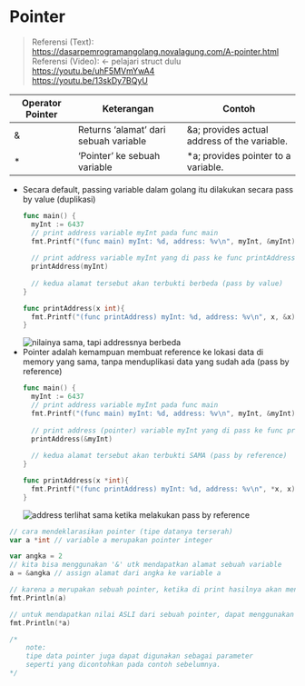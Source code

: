 # Pointer
> Referensi (Text):  
> https://dasarpemrogramangolang.novalagung.com/A-pointer.html  
> Referensi (Video): ← pelajari struct dulu  
> https://youtu.be/uhF5MVmYwA4  
> https://youtu.be/13skDy7BQyU  

| Operator Pointer | Keterangan                            | Contoh                                       |
| ---------------- | ------------------------------------- | -------------------------------------------- |
| &                | Returns ‘alamat’ dari sebuah variable | &a; provides actual address of the variable. |
| *                | ‘Pointer’ ke sebuah variable          | *a; provides pointer to a variable.          |

- Secara default, passing variable dalam golang itu dilakukan secara pass by value (duplikasi)
  ```go
  func main() {
	myInt := 6437
	// print address variable myInt pada func main
	fmt.Printf("(func main) myInt: %d, address: %v\n", myInt, &myInt)
	
	// print address variable myInt yang di pass ke func printAddress
	printAddress(myInt)
	
	// kedua alamat tersebut akan terbukti berbeda (pass by value)
  }
  
  func printAddress(x int){
    fmt.Printf("(func printAddress) myInt: %d, address: %v\n", x, &x)
  }
  ```
  ![nilainya sama, tapi addressnya berbeda](/assets/pointer_output.png)
- Pointer adalah kemampuan membuat reference ke lokasi data di memory yang sama, tanpa menduplikasi data yang sudah ada (pass by reference)
  ```go
  func main() {
	myInt := 6437
	// print address variable myInt pada func main
	fmt.Printf("(func main) myInt: %d, address: %v\n", myInt, &myInt)
	
	// print address (pointer) variable myInt yang di pass ke func printAddress
	printAddress(&myInt)
	
	// kedua alamat tersebut akan terbukti SAMA (pass by reference)
  }

  func printAddress(x *int){
	fmt.Printf("(func printAddress) myInt: %d, address: %v\n", *x, x)
  }
  ```
  ![address terlihat sama ketika melakukan pass by reference](/assets/pointer_output_highlight.png)


```go
// cara mendeklarasikan pointer (tipe datanya terserah)
var a *int // variable a merupakan pointer integer

var angka = 2
// kita bisa menggunakan '&' utk mendapatkan alamat sebuah variable
a = &angka // assign alamat dari angka ke variable a

// karena a merupakan sebuah pointer, ketika di print hasilnya akan mengeluarkan alamat
fmt.Println(a)

// untuk mendapatkan nilai ASLI dari sebuah pointer, dapat menggunakan '*'
fmt.Println(*a)

/* 
    note: 
    tipe data pointer juga dapat digunakan sebagai parameter
    seperti yang dicontohkan pada contoh sebelumnya. 
*/
```